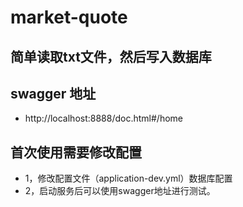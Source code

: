 # market-quote

## 简单读取txt文件，然后写入数据库

## swagger 地址
* http://localhost:8888/doc.html#/home

## 首次使用需要修改配置
* 1，修改配置文件（application-dev.yml）数据库配置
* 2，启动服务后可以使用swagger地址进行测试。